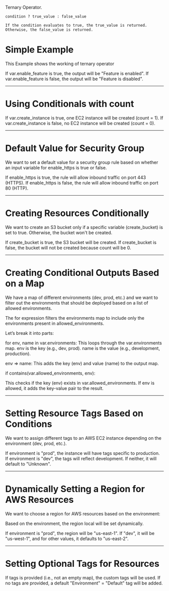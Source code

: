 
Ternary Operator.

```
condition ? true_value : false_value

If the condition evaluates to true, the true_value is returned. Otherwise, the false_value is returned.

```

# Simple Example

This Example shows the working of ternary operator

If var.enable_feature is true, the output will be "Feature is enabled".
If var.enable_feature is false, the output will be "Feature is disabled".

---

# Using Conditionals with count

If var.create_instance is true, one EC2 instance will be created (count = 1).
If var.create_instance is false, no EC2 instance will be created (count = 0).

---

# Default Value for Security Group

We want to set a default value for a security group rule based on whether an input variable for enable_https is true or false.

If enable_https is true, the rule will allow inbound traffic on port 443 (HTTPS).
If enable_https is false, the rule will allow inbound traffic on port 80 (HTTP).

---

# Creating Resources Conditionally

We want to create an S3 bucket only if a specific variable (create_bucket) is set to true. Otherwise, the bucket won't be created.

If create_bucket is true, the S3 bucket will be created.
If create_bucket is false, the bucket will not be created because count will be 0.

---

# Creating Conditional Outputs Based on a Map

We have a map of different environments (dev, prod, etc.) and we want to filter out the environments that should be deployed based on a list of allowed environments.

The for expression filters the environments map to include only the environments present in allowed_environments.

Let’s break it into parts:

for env, name in var.environments:
This loops through the var.environments map.
env is the key (e.g., dev, prod).
name is the value (e.g., development, production).

env => name:
This adds the key (env) and value (name) to the output map.

if contains(var.allowed_environments, env):

This checks if the key (env) exists in var.allowed_environments.
If env is allowed, it adds the key-value pair to the result.

---


# Setting Resource Tags Based on Conditions

We want to assign different tags to an AWS EC2 instance depending on the environment (dev, prod, etc.).

If environment is "prod", the instance will have tags specific to production.
If environment is "dev", the tags will reflect development.
If neither, it will default to "Unknown".

---

# Dynamically Setting a Region for AWS Resources

We want to choose a region for AWS resources based on the environment:

Based on the environment, the region local will be set dynamically.

If environment is "prod", the region will be "us-east-1".
If "dev", it will be "us-west-1", and for other values, it defaults to "us-east-2".

---

# Setting Optional Tags for Resources

If tags is provided (i.e., not an empty map), the custom tags will be used.
If no tags are provided, a default "Environment" = "Default" tag will be added.